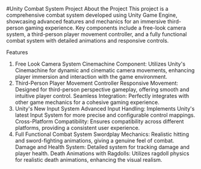 #Unity Combat System Project
About the Project
This project is a comprehensive combat system developed using Unity Game Engine, showcasing advanced features and mechanics for an immersive third-person gaming experience. Key components include a free-look camera system, a third-person player movement controller, and a fully functional combat system with detailed animations and responsive controls.

Features
1. Free Look Camera System
Cinemachine Component: Utilizes Unity's Cinemachine for dynamic and cinematic camera movements, enhancing player immersion and interaction with the game environment.
2. Third-Person Player Movement Controller
Responsive Movement: Designed for third-person perspective gameplay, offering smooth and intuitive player control.
Seamless Integration: Perfectly integrates with other game mechanics for a cohesive gaming experience.
3. Unity's New Input System
Advanced Input Handling: Implements Unity's latest Input System for more precise and configurable control mappings.
Cross-Platform Compatibility: Ensures compatibility across different platforms, providing a consistent user experience.
4. Full Functional Combat System
Swordplay Mechanics: Realistic hitting and sword-fighting animations, giving a genuine feel of combat.
Damage and Health System: Detailed system for tracking damage and player health.
Death Animations with Ragdolls: Utilizes ragdoll physics for realistic death animations, enhancing the visual realism.
